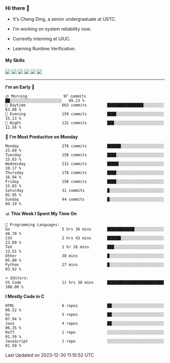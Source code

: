 ### Hi there 👋

* It's Cheng Ding, a senior undergraduate at USTC.
  
* I'm working on system reliability now.

* Currently interning at UIUC.

* Learning Runtime Verification.

#### My Skills

![](https://img.shields.io/badge/C++-65318e?logo=cplusplus&logoColor=fff)
![](https://img.shields.io/badge/Python-3e74a2?logo=python&logoColor=fff)
![](https://img.shields.io/badge/C-5654a2?logo=c&logoColor=fff)
![](https://img.shields.io/badge/Go-00aaff?logo=go&logoColor=fff)
![](https://img.shields.io/badge/Docker-0088ff?logo=docker&logoColor=fff)
![](https://img.shields.io/badge/Apache-D22128?logo=apache&logoColor=fff)

---
<!--START_SECTION:waka-->
**I'm an Early 🐤** 

```text
🌞 Morning                97 commits          ██░░░░░░░░░░░░░░░░░░░░░░░   09.23 % 
🌆 Daytime                663 commits         ████████████████░░░░░░░░░   63.08 % 
🌃 Evening                159 commits         ████░░░░░░░░░░░░░░░░░░░░░   15.13 % 
🌙 Night                  132 commits         ███░░░░░░░░░░░░░░░░░░░░░░   12.56 % 
```
📅 **I'm Most Productive on Monday** 

```text
Monday                   270 commits         ██████░░░░░░░░░░░░░░░░░░░   25.69 % 
Tuesday                  158 commits         ████░░░░░░░░░░░░░░░░░░░░░   15.03 % 
Wednesday                212 commits         █████░░░░░░░░░░░░░░░░░░░░   20.17 % 
Thursday                 178 commits         ████░░░░░░░░░░░░░░░░░░░░░   16.94 % 
Friday                   158 commits         ████░░░░░░░░░░░░░░░░░░░░░   15.03 % 
Saturday                 31 commits          █░░░░░░░░░░░░░░░░░░░░░░░░   02.95 % 
Sunday                   44 commits          █░░░░░░░░░░░░░░░░░░░░░░░░   04.19 % 
```


📊 **This Week I Spent My Time On** 

```text
💬 Programming Languages: 
Go                       5 hrs 36 mins       ████████████░░░░░░░░░░░░░   48.70 % 
CSV                      2 hrs 43 mins       ██████░░░░░░░░░░░░░░░░░░░   23.69 % 
TeX                      1 hr 26 mins        ███░░░░░░░░░░░░░░░░░░░░░░   12.51 % 
Other                    38 mins             █░░░░░░░░░░░░░░░░░░░░░░░░   05.60 % 
Python                   27 mins             █░░░░░░░░░░░░░░░░░░░░░░░░   03.92 % 

🔥 Editors: 
VS Code                  11 hrs 30 mins      █████████████████████████   100.00 % 
```

**I Mostly Code in C** 

```text
HTML                     6 repos             ██░░░░░░░░░░░░░░░░░░░░░░░   09.52 % 
Go                       5 repos             ██░░░░░░░░░░░░░░░░░░░░░░░   07.94 % 
Java                     4 repos             ██░░░░░░░░░░░░░░░░░░░░░░░   06.35 % 
Roff                     1 repo              ░░░░░░░░░░░░░░░░░░░░░░░░░   01.59 % 
JavaScript               1 repo              ░░░░░░░░░░░░░░░░░░░░░░░░░   01.59 % 
```




 Last Updated on 2023-12-30 11:10:52 UTC
<!--END_SECTION:waka-->
